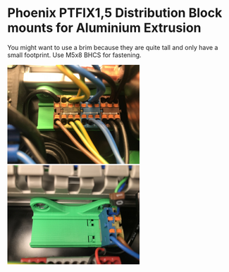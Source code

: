 # Phoenix PTFIX1,5 Distribution Block mounts for Aluminium Extrusion

You might want to use a brim because they are quite tall and only have a small footprint.
Use M5x8 BHCS for fastening.

<img src="Images/img1.jpg" width="300"> <img src="Images/img2.jpg" width="300">